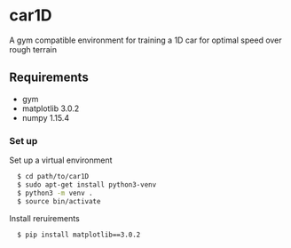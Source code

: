 # car1D
A gym compatible environment for training a 1D car for optimal speed over rough terrain

## Requirements
  - gym
  - matplotlib 3.0.2
  - numpy 1.15.4

### Set up

Set up a virtual environment

```sh
  $ cd path/to/car1D
  $ sudo apt-get install python3-venv
  $ python3 -m venv .
  $ source bin/activate
```  


Install reruirements

```sh
  $ pip install matplotlib==3.0.2

``` 
